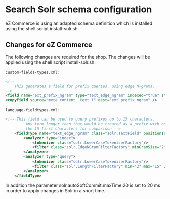 # Search Solr schema configuration

eZ Commerce is using an adapted schema definition which is installed using the shell script install-solr.sh.

## Changes for eZ Commerce

The following changes are required for the shop. The changes will be applied using the shell script install-solr.sh. 

`custom-fields-types.xml`:

``` xml
<!--
    This generates a field for prefix queries, using edge n-grams.
-->
<field name="ext_prefix_ngram" type="text_edge_ngram" indexed="true" stored="false" required="false" multiValued="true" />
<copyField source="meta_content__text_t" dest="ext_prefix_ngram" />
```

`language-fieldtypes.xml`:

``` xml
<!-- This field can be used to query prefixes up to 15 characters.
         Any term longer than that would be treated as a prefix with only
         the 15 first characters for comparison -->
    <fieldType name="text_edge_ngram" class="solr.TextField" positionIncrementGap="100">
        <analyzer type="index">
            <tokenizer class="solr.LowerCaseTokenizerFactory"/>
            <filter class="solr.EdgeNGramFilterFactory" minGramSize="2" maxGramSize="15"/>
        </analyzer>
        <analyzer type="query">
            <tokenizer class="solr.LowerCaseTokenizerFactory"/>
            <filter class="solr.LengthFilterFactory" min="2" max="15" />
        </analyzer>
    </fieldType>
```

In addition the parameter solr.autoSoftCommit.maxTime:20 is set to 20 ms in order to apply changes in Solr in a short time. 
